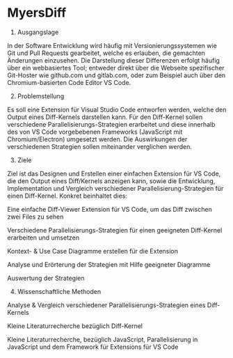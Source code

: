 # MyersDiff

1.	Ausgangslage 

In der Software Entwicklung wird häufig mit Versionierungssystemen wie Git und Pull Requests gearbeitet, welche es erlauben, die gemachten Änderungen einzusehen. Die Darstellung dieser Differenzen erfolgt häufig über ein webbasiertes Tool; entweder direkt über die Webseite spezifischer Git-Hoster wie github.com und gitlab.com, oder zum Beispiel auch über den Chromium-basierten Code Editor VS Code. 

 

2.	Problemstellung 

Es soll eine Extension für Visual Studio Code entworfen werden, welche den Output eines Diff-Kernels darstellen kann. Für den Diff-Kernel sollen verschiedene Parallelisierungs-Strategien erarbeitet und diese innerhalb des von VS Code vorgebebenen Frameworks (JavaScript mit Chromium/Electron) umgesetzt werden. Die Auswirkungen der verschiedenen Strategien sollen miteinander verglichen werden. 


3.	Ziele 

Ziel ist das Designen und Erstellen einer einfachen Extension für VS Code, die den Output eines Diff/Kernels anzeigen kann, sowie die Entwicklung, Implementation und Vergleich verschiedener Parallelisierung-Strategien für einen Diff-Kernel. Konkret beinhaltet dies: 


Eine einfache Diff-Viewer Extension für VS Code, um das Diff zwischen zwei Files zu sehen 

Verschiedene Parallelisierungs-Strategien für einen geeigneten Diff-Kernel erarbeiten und umsetzen 

Kontext- & Use Case Diagramme erstellen für die Extension 

Analyse und Erörterung der Strategien mit Hilfe geeigneter Diagramme 

Auswertung der Strategien 

 


4.	Wissenschaftliche Methoden 

Analyse & Vergleich verschiedener Parallelisierungs-Strategien eines Diff-Kernels 

Kleine Literaturrecherche bezüglich Diff-Kernel 

Kleine Literaturrecherche, bezüglich JavaScript, Parallelisierung in JavaScript und dem Framework für Extensions für VS Code 